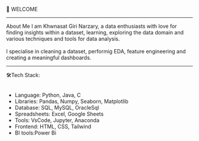 👋 WELCOME
<hr>
About Me
I am Khwnasat Giri Narzary, a data enthusiasts with love for finding insights within a dataset, learning, exploring the data domain and various techniques and tools for data analysis.<br><br>
I specialise in cleaning a dataset, performig EDA, feature engineering and creating a meaningful dashboards.
<hr>
🛠️Tech Stack:<br>
<ul><br>
	<li>Language: Python, Java, C</li>
	<li>Libraries: Pandas, Numpy, Seaborn, Matplotlib</li>
	<li>Database: SQL, MySQL, OracleSql</li>
	<li>Spreadsheets: Excel, Google Sheets</li>
	<li>Tools: VsCode, Jupyter, Anaconda</li>
	<li>Frontend: HTML, CSS, Tailwind</li>
	<li>BI tools:Power Bi</li>
</ol>








